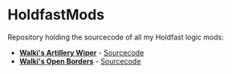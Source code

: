# HoldfastMods
Repository holding the sourcecode of all my Holdfast logic mods:

* **[Walki's Artillery Wiper](https://steamcommunity.com/sharedfiles/filedetails/?id=2134420587)** - [Sourcecode](https://github.com/CM2Walki/HoldfastMods/tree/master/NoArtillery)
* **[Walki's Open Borders](https://steamcommunity.com/sharedfiles/filedetails/?id=2132646850)** - [Sourcecode](https://github.com/CM2Walki/HoldfastMods/tree/master/NoBorders)
